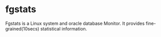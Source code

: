fgstats
=======

Fgstats is a Linux system and oracle database Monitor. It provides fine-grained(10secs) statistical information.
